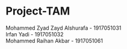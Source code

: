 # Project-TAM
Mohammed Zyad Zayd Alshurafa - 1917051031  
Irfan Yadi - 1917051032  
Mohammed Raihan Akbar - 1917051061  
